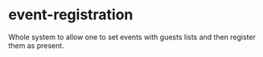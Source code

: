 # event-registration
Whole system to allow one to set events with guests lists and then register them as present.
